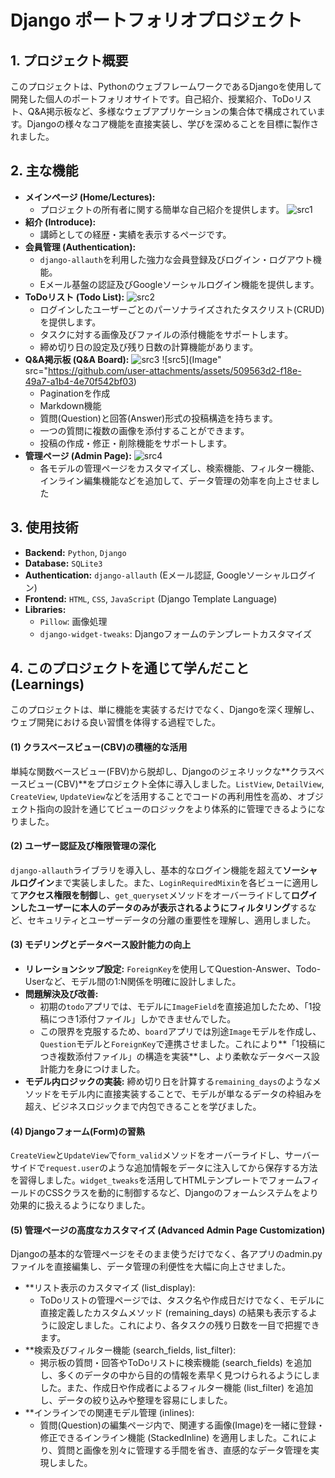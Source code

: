 # Django ポートフォリオプロジェクト

## 1. プロジェクト概要

このプロジェクトは、PythonのウェブフレームワークであるDjangoを使用して開発した個人のポートフォリオサイトです。自己紹介、授業紹介、ToDoリスト、Q&A掲示板など、多様なウェブアプリケーションの集合体で構成されています。Djangoの様々なコア機能を直接実装し、学びを深めることを目標に製作されました。

## 2. 主な機能

*   **メインページ (Home/Lectures):**
    *   プロジェクトの所有者に関する簡単な自己紹介を提供します。
![src1](https://github.com/user-attachments/assets/7c6781e9-bbeb-4b93-8c5b-72c821e5d9ee)
*   **紹介 (Introduce):**
    *   講師としての経歴・実績を表示するページです。
*   **会員管理 (Authentication):**
    *   `django-allauth`を利用した強力な会員登録及びログイン・ログアウト機能。
    *   Eメール基盤の認証及びGoogleソーシャルログイン機能を提供します。
*   **ToDoリスト (Todo List):**
![src2](https://github.com/user-attachments/assets/5a250f40-feaf-4249-8d88-238c0ed11327)
    *   ログインしたユーザーごとのパーソナライズされたタスクリスト(CRUD)を提供します。
    *   タスクに対する画像及びファイルの添付機能をサポートします。
    *   締め切り日の設定及び残り日数の計算機能があります。
*   **Q&A掲示板 (Q&A Board):**
![src3](https://github.com/user-attachments/assets/ed451c0b-352a-4d08-a654-5b565d92f911)
![src5](Image" src="https://github.com/user-attachments/assets/509563d2-f18e-49a7-a1b4-4e70f542bf03)
    *   Paginationを作成
    *   Markdown機能
    *   質問(Question)と回答(Answer)形式の投稿構造を持ちます。
    *   一つの質問に複数の画像を添付することができます。
    *   投稿の作成・修正・削除機能をサポートします。
*   **管理ページ (Admin Page):**
![src4](https://github.com/user-attachments/assets/7e2d61ee-e126-4cd6-a24d-40e9b7722a22)
    *   各モデルの管理ページをカスタマイズし、検索機能、フィルター機能、インライン編集機能などを追加して、データ管理の効率を向上させました


## 3. 使用技術

*   **Backend:** `Python`, `Django`
*   **Database:** `SQLite3`
*   **Authentication:** `django-allauth` (Eメール認証, Googleソーシャルログイン)
*   **Frontend:** `HTML`, `CSS`, `JavaScript` (Django Template Language)
*   **Libraries:**
    *   `Pillow`: 画像処理
    *   `django-widget-tweaks`: Djangoフォームのテンプレートカスタマイズ

## 4. このプロジェクトを通じて学んだこと (Learnings)

このプロジェクトは、単に機能を実装するだけでなく、Djangoを深く理解し、ウェブ開発における良い習慣を体得する過程でした。

#### **(1) クラスベースビュー(CBV)の積極的な活用**
単純な関数ベースビュー(FBV)から脱却し、Djangoのジェネリックな**クラスベースビュー(CBV)**をプロジェクト全体に導入しました。`ListView`, `DetailView`, `CreateView`, `UpdateView`などを活用することでコードの再利用性を高め、オブジェクト指向の設計を通じてビューのロジックをより体系的に管理できるようになりました。

#### **(2) ユーザー認証及び権限管理の深化**
`django-allauth`ライブラリを導入し、基本的なログイン機能を超えて**ソーシャルログイン**まで実装しました。また、`LoginRequiredMixin`を各ビューに適用して**アクセス権限を制御**し、`get_queryset`メソッドをオーバーライドして**ログインしたユーザーに本人のデータのみが表示されるようにフィルタリング**するなど、セキュリティとユーザーデータの分離の重要性を理解し、適用しました。

#### **(3) モデリングとデータベース設計能力の向上**
*   **リレーションシップ設定:** `ForeignKey`を使用してQuestion-Answer、Todo-Userなど、モデル間の1:N関係を明確に設計しました。
*   **問題解決及び改善:**
    *   初期の`todo`アプリでは、モデルに`ImageField`を直接追加したため、「1投稿につき1添付ファイル」しかできませんでした。
    *   この限界を克服するため、`board`アプリでは別途`Image`モデルを作成し、`Question`モデルと`ForeignKey`で連携させました。これにより**「1投稿につき複数添付ファイル」の構造を実装**し、より柔軟なデータベース設計能力を身につけました。
*   **モデル内ロジックの実装:** 締め切り日を計算する`remaining_days`のようなメソッドをモデル内に直接実装することで、モデルが単なるデータの枠組みを超え、ビジネスロジックまで内包できることを学びました。

#### **(4) Djangoフォーム(Form)の習熟**
`CreateView`と`UpdateView`で`form_valid`メソッドをオーバーライドし、サーバーサイドで`request.user`のような追加情報をデータに注入してから保存する方法を習得しました。`widget_tweaks`を活用してHTMLテンプレートでフォームフィールドのCSSクラスを動的に制御するなど、Djangoのフォームシステムをより効果的に扱えるようになりました。

#### **(5) 管理ページの高度なカスタマイズ (Advanced Admin Page Customization)**
Djangoの基本的な管理ページをそのまま使うだけでなく、各アプリのadmin.pyファイルを直接編集し、データ管理の利便性を大幅に向上させました。
*   **リスト表示のカスタマイズ (list_display):
    *  ToDoリストの管理ページでは、タスク名や作成日だけでなく、モデルに直接定義したカスタムメソッド (remaining_days) の結果も表示するように設定しました。これにより、各タスクの残り日数を一目で把握できます。
*   **検索及びフィルター機能 (search_fields, list_filter):
    *  掲示板の質問・回答やToDoリストに検索機能 (search_fields) を追加し、多くのデータの中から目的の情報を素早く見つけられるようにしました。また、作成日や作成者によるフィルター機能 (list_filter) を追加し、データの絞り込みや整理を容易にしました。
*   **インラインでの関連モデル管理 (inlines):
    *  質問(Question)の編集ページ内で、関連する画像(Image)を一緒に登録・修正できるインライン機能 (StackedInline) を適用しました。これにより、質問と画像を別々に管理する手間を省き、直感的なデータ管理を実現しました。
